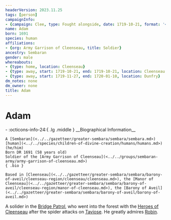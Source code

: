 ```yaml
---
headerVersion: 2023.11.25
tags: [person]
campaignInfo:
- {campaign: Clee, type: Fought alongside, date: 1719-10-21, format: '<met:x> <person> on <target> <current:3rq>'}
name: Adam
born: 1691
species: human
affiliations:
- {org: Army Garrison of Cleenseau, title: Soldier}
ancestry: Sembaran
gender: male
whereabouts:
- {type: home, location: Cleenseau}
- {type: away, start: 1719-10-21, end: 1719-10-21, location: Cleenseau Wood}
- {type: away, start: 1719-11-27, end: 1720-01-10, location: Dunfry}
dm_notes: none
dm_owner: none
title: Adam
---
```

# Adam
<div class="grid cards ext-narrow-margin ext-one-column" markdown>
- :octicons-info-24:{ .lg .middle } __Biographical Information__

    A [Sembaran](<../../gazetteer/greater-sembara/sembara/sembara.md>) [human](<../../species/children-of-divine-creation/humans/humans.md>) (he/him)  
    Born DR 1691 (58 years old)  
    Soldier of the [Army Garrison of Cleenseau](<../../groups/sembaran-army/army-garrison-of-cleenseau.md>)  
    { .bio }

    Based in [Cleenseau](<../../gazetteer/greater-sembara/sembara/barony-of-aveil/cleenseau-region/cleenseau/cleenseau.md>), the [Manor of Cleenseau](<../../gazetteer/greater-sembara/sembara/barony-of-aveil/cleenseau-region/manor-of-cleenseau.md>), the [Barony of Aveil](<../../gazetteer/greater-sembara/sembara/barony-of-aveil/barony-of-aveil.md>)
</div>



A solider in the [Bridge Patrol](<../../groups/sembaran-army/army-garrison-of-cleenseau.md>), who went into the forest with the [Heroes of Cleenseau](<../pcs/cleenseau/heroes-of-cleenseau.md>) after the spider attacks on [Taviose](<../../gazetteer/greater-sembara/sembara/barony-of-aveil/cleenseau-region/taviose.md>). He greatly admires [Robin](<../pcs/cleenseau/robin-of-abenfyrd.md>).
